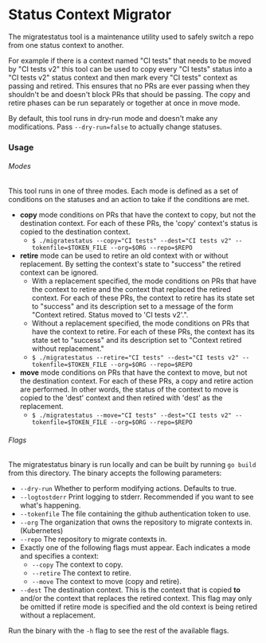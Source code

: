 # Status Context Migrator
The migratestatus tool is a maintenance utility used to safely switch a repo from one status context to another.

For example if there is a context named "CI tests" that needs to be moved by "CI tests v2" this tool can be used to copy every "CI tests" status into a "CI tests v2" status context and then mark every "CI tests" context as passing and retired. This ensures that no PRs are ever passing when they shouldn't be and doesn't block PRs that should be passing. The copy and retire phases can be run separately or together at once in move mode.

By default, this tool runs in dry-run mode and doesn't make any modifications.
Pass `--dry-run=false` to actually change statuses.

### Usage
###### Modes
This tool runs in one of three modes. Each mode is defined as a set of conditions on the statuses and an action to take if the conditions are met.
- **copy** mode conditions on PRs that have the context to copy, but not the destination context. For each of these PRs, the 'copy' context's status is copied to the destination context.
	- `$ ./migratestatus --copy="CI tests" --dest="CI tests v2" --tokenfile=$TOKEN_FILE --org=$ORG --repo=$REPO`
- **retire** mode can be used to retire an old context with or without replacement. By setting the context's state to "success" the retired context can be ignored.
	- With a replacement specified, the mode conditions on PRs that have the context to retire and the context that replaced the retired context. For each of these PRs, the context to retire has its state set to "success" and its description set to a message of the form "Context retired. Status moved to 'CI tests v2'.".
	- Without a replacement specified, the mode conditions on PRs that have the context to retire. For each of these PRs, the context has its state set to "success" and its description set to "Context retired without replacement."
	- `$ ./migratestatus --retire="CI tests" --dest="CI tests v2" --tokenfile=$TOKEN_FILE --org=$ORG --repo=$REPO`
- **move** mode conditions on PRs that have the context to move, but not the destination context. For each of these PRs, a copy and retire action are performed. In other words, the status of the context to move is copied to the 'dest' context and then retired with 'dest' as the replacement.
	- `$ ./migratestatus --move="CI tests" --dest="CI tests v2" --tokenfile=$TOKEN_FILE --org=$ORG --repo=$REPO`
###### Flags
The migratestatus binary is run locally and can be built by running `go build` from this directory. The binary accepts the following parameters:
- `--dry-run` Whether to perform modifying actions. Defaults to true.
- `--logtostderr` Print logging to stderr. Recommended if you want to see what's
  happening.
- `--tokenfile` The file containing the github authentication token to use.
- `--org` The organization that owns the repository to migrate contexts in. (Kubernetes)
- `--repo` The repository to migrate contexts in.
- Exactly one of the following flags must appear. Each indicates a mode and specifies a context:
	- `--copy` The context to copy.
	- `--retire` The context to retire.
	- `--move` The context to move (copy and retire).
- `--dest` The destination context. This is the context that is copied **to** and/or the context that replaces the retired context. This flag may only be omitted if retire mode is specified and the old context is being retired without a replacement.

Run the binary with the `-h` flag to see the rest of the available flags.
